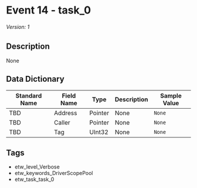 # Event 14 - task_0
###### Version: 1

## Description
None

## Data Dictionary
|Standard Name|Field Name|Type|Description|Sample Value|
|---|---|---|---|---|
|TBD|Address|Pointer|None|`None`|
|TBD|Caller|Pointer|None|`None`|
|TBD|Tag|UInt32|None|`None`|

## Tags
* etw_level_Verbose
* etw_keywords_DriverScopePool
* etw_task_task_0